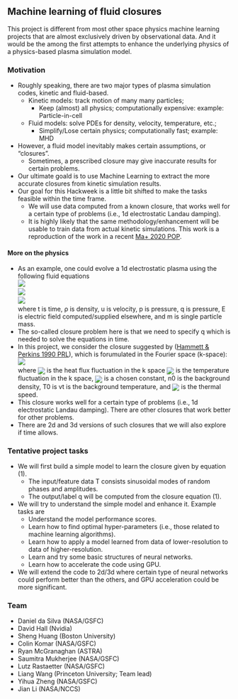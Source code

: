 ## Machine learning of fluid closures

This project is different from most other space physics machine learning projects that are almost exclusively driven by observational data. And it would be the among the first attempts to enhance the underlying physics of a physics-based plasma simulation model.


### Motivation

- Roughly speaking, there are two major types of plasma simulation codes, kinetic and fluid-based.
  - Kinetic models: track motion of many many particles;
    - Keep (almost) all physics; computationally expensive: example: Particle-in-cell
  - Fluid models: solve PDEs for density, velocity, temperature, etc.;
    - Simplify/Lose certain physics; computationally fast; example: MHD
- However, a fluid model inevitably makes certain assumptions, or “closures”.
  - Sometimes, a prescribed closure may give inaccurate results for certain problems.
- Our ultimate goald is to use Machine Learning to extract the more accurate closures from kinetic simulation results.
- Our goal for this Hackweek is a little bit shifted to make the tasks feasible within the time frame.
  - We will use data computed from a known closure, that works well for a certain type of problems (i.e., 1d electrostatic Landau damping).
  - It is highly likely that the same methodology/enhancement will be usable to train data from actual kinetic simulations. This work is a reproduction of the work in a recent [Ma+ 2020 POP](http://arxiv.org/abs/1909.11509).


#### More on the physics
- As an example, one could evolve a 1d electrostatic plasma using the following fluid equations    
  <img src="https://render.githubusercontent.com/render/math?math=(1)\quad\frac{\partial\rho}{\partial t}+\frac{\partial}{\partial x}\left(\rho u\right)=0">   
  <img src="https://render.githubusercontent.com/render/math?math=(2)\quad\frac{\partial}{\partial t}\left(\rho u\right)+\frac{\partial}{\partial x}\left(\rho u\right)=-\frac{\partial p}{\partial x}+\frac{e}{m}\rho E">  
  <img src="https://render.githubusercontent.com/render/math?math=(3)\quad\frac{\partial p}{\partial t}+\frac{\partial}{\partial x}\left(pu\right)=-2p\frac{\partial u}{\partial x}-\frac{\partial q}{\partial x}">  
  where t is time, ρ is density, u is velocity, p is pressure, q is pressure, E is electric field computed/supplied elsewhere, and m is single particle mass.
- The so-called closure problem here is that we need to specify q which is needed to solve the equations in time.
- In this project, we consider the closure suggested by ([Hammett & Perkins 1990 PRL](https://w3.pppl.gov/~hammett/refs/1990/Hammett_90_PRL_Landau_fluid_corrected.pdf)), which is forumulated in the Fourier space (k-space):  
  <img src="https://render.githubusercontent.com/render/math?math=(4)\quad\tilde{q}_{k}=-n_{0}\chi_{1}\frac{\sqrt{2}v_{t}}{\left|k\right|}ik\tilde{T}_{k}">  
  where <img valign="middle" src="https://render.githubusercontent.com/render/math?math=\tilde{q}"> is the heat flux fluctuation in the k space
  <img valign="middle" src="https://render.githubusercontent.com/render/math?math=\tilde{T}=\left(\tilde{p}-T_{0}\tilde{n}\right)/n_{0},">  is the temperature fluctuation in the k space, <img valign="middle" src="https://render.githubusercontent.com/render/math?math=\chi_{1}=\frac{2}{\sqrt{\pi}}"> is a chosen constant, n0 is the background density, T0 is vt is the background temperature, and <img valign="middle" src="https://render.githubusercontent.com/render/math?math=v_t=\sqrt{T/m}"> is the thermal speed.
- This closure works well for a certain type of problems (i.e., 1d electrostatic Landau damping). There are other closures that work better for other problems.
- There are 2d and 3d versions of such closures that we will also explore if time allows.


### Tentative project tasks
- We will first build a simple model to learn the closure given by equation (1).
  - The input/feature data T consists sinusoidal modes of random phases and amplitudes.
  - The output/label q will be computed from the closure equation (1).
- We will try to understand the simple model and enhance it. Example tasks are
  - Understand the model performance scores.
  - Learn how to find optimal hyper-parameters (i.e., those related to machine learning algorithms).
  - Learn how to apply a model learned from data of lower-resolution to data of higher-resolution.
  - Learn and try some basic structures of neural networks.
  - Learn how to accelerate the code using GPU.
- We will extend the code to 2d/3d where certain type of neural networks could perform better than the others, and GPU acceleration could be more significant.



### Team
- Daniel da Silva (NASA/GSFC)
- David Hall (Nvidia)
- Sheng Huang (Boston University)
- Colin Komar (NASA/GSFC)
- Ryan McGranaghan (ASTRA)
- Saumitra Mukherjee (NASA/GSFC)
- Lutz Rastaetter (NASA/GSFC)
- Liang Wang (Princeton University; Team lead)
- Yihua Zheng (NASA/GSFC)
- Jian Li (NASA/NCCS)
